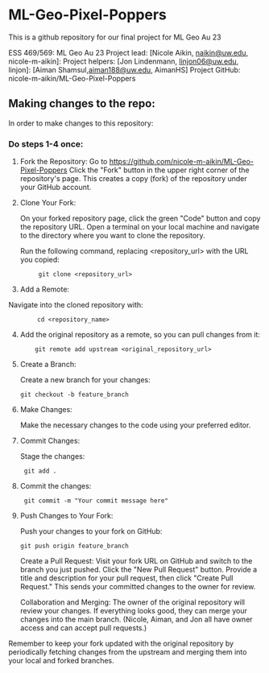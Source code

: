 # ML-Geo-Pixel-Poppers
This is a github repository for our final project for ML Geo Au 23

ESS 469/569: ML Geo Au 23
Project lead: [Nicole Aikin, naikin@uw.edu, nicole-m-aikin]:
Project helpers: [Jon Lindenmann, linjon06@uw.edu, linjon]: [Aiman Shamsul,aiman188@uw.edu, AimanHS]
Project GitHub: nicole-m-aikin/ML-Geo-Pixel-Poppers


## Making changes to the repo:

In order to make changes to this repository:
### Do steps 1-4 once:
1. Fork the Repository:
        Go to https://github.com/nicole-m-aikin/ML-Geo-Pixel-Poppers
        Click the "Fork" button in the upper right corner of the repository's page. This creates a copy (fork) of the repository under your GitHub account.

2. Clone Your Fork:

   On your forked repository page, click the green "Code" button and copy the repository URL.
   Open a terminal on your local machine and navigate to the directory where you want to clone the repository.

   Run the following command, replacing <repository_url> with the URL you copied:

            git clone <repository_url>

3. Add a Remote:

  Navigate into the cloned repository with:

            cd <repository_name>

4. Add the original repository as a remote, so you can pull changes from it:

           git remote add upstream <original_repository_url>



6. Create a Branch:

    Create a new branch for your changes:

       git checkout -b feature_branch

7. Make Changes:

    Make the necessary changes to the code using your preferred editor.

8. Commit Changes:

    Stage the changes:

        git add .

9. Commit the changes:

        git commit -m "Your commit message here"

10. Push Changes to Your Fork:

    Push your changes to your fork on GitHub:

        git push origin feature_branch

    Create a Pull Request:
        Visit your fork URL on GitHub and switch to the branch you just pushed.
        Click the "New Pull Request" button.
        Provide a title and description for your pull request, then click "Create Pull Request."
       This sends your committed changes to the owner for review. 

    Collaboration and Merging:
        The owner of the original repository will review your changes.
        If everything looks good, they can merge your changes into the main branch. (Nicole, Aiman, and Jon all have owner access and can          accept pull requests.)

Remember to keep your fork updated with the original repository by periodically fetching changes from the upstream and merging them into your local and forked branches.
